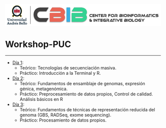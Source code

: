 ![banner](images/logocbibhorizontal.png)
# Workshop-PUC
---------

* [Día 1](): 
	* Teórico: Tecnologías de secuenciación masiva. 
	* Práctico: Introducción a la Terminal y R.
* [Día 2](https://github.com/microgenomics/Workshop-PUC/blob/master/dia2/Dia2_Assembly.md): 
	* Teórico: Fundamentos de ensamblaje de genomas, expresión génica, metagenómica. 
	* Práctico: Preprocesamiento de datos propios, Control de calidad. Análisis básicos en R
* [Día 3](https://github.com/microgenomics/Workshop-PUC/blob/master/dia3/Dia3_RAD-seq.md):
	* Teórico: Fundamentos de técnicas de representación reducida del genoma (GBS, RADSeq, exome sequencing). 
	* Práctico: Procesamiento de datos propios.
